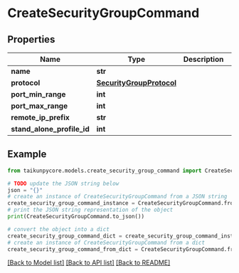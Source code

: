 # CreateSecurityGroupCommand


## Properties

Name | Type | Description | Notes
------------ | ------------- | ------------- | -------------
**name** | **str** |  | [optional] 
**protocol** | [**SecurityGroupProtocol**](SecurityGroupProtocol.md) |  | [optional] 
**port_min_range** | **int** |  | [optional] 
**port_max_range** | **int** |  | [optional] 
**remote_ip_prefix** | **str** |  | [optional] 
**stand_alone_profile_id** | **int** |  | [optional] 

## Example

```python
from taikunpycore.models.create_security_group_command import CreateSecurityGroupCommand

# TODO update the JSON string below
json = "{}"
# create an instance of CreateSecurityGroupCommand from a JSON string
create_security_group_command_instance = CreateSecurityGroupCommand.from_json(json)
# print the JSON string representation of the object
print(CreateSecurityGroupCommand.to_json())

# convert the object into a dict
create_security_group_command_dict = create_security_group_command_instance.to_dict()
# create an instance of CreateSecurityGroupCommand from a dict
create_security_group_command_from_dict = CreateSecurityGroupCommand.from_dict(create_security_group_command_dict)
```
[[Back to Model list]](../README.md#documentation-for-models) [[Back to API list]](../README.md#documentation-for-api-endpoints) [[Back to README]](../README.md)


